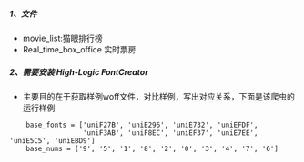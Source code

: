 ##### 1、文件
 - movie_list:猫眼排行榜
 - Real_time_box_office 实时票房

##### 2、需要安装 High-Logic FontCreator

 - 主要目的在于获取样例woff文件，对比样例，写出对应关系，下面是该爬虫的运行样例

```
    base_fonts = ['uniF27B', 'uniE296', 'uniE732', 'uniEFDF',
                  'uniF3AB', 'uniF8EC', 'uniEF37', 'uniE7EE', 'uniE5C5', 'uniEBD9']
    base_nums = ['9', '5', '1', '8', '2', '0', '3', '4', '7', '6']
```


